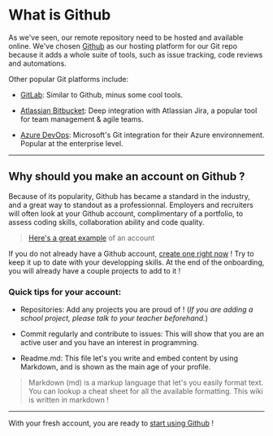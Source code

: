 # What is Github

As we've seen, our remote repository need to be hosted and available online. We've chosen [Github](https://github.com/) as our hosting platform for our Git repo because it adds a whole suite of tools, such as issue tracking, code reviews and automations.

Other popular Git platforms include:

- [GitLab](https://about.gitlab.com/): Similar to Github, minus some cool tools.

- [Atlassian Bitbucket](https://bitbucket.org/product/): Deep integration with Atlassian Jira, a popular tool for team management & agile teams.

- [Azure DevOps](https://azure.microsoft.com/en-ca/products/devops): Microsoft's Git integration for their Azure environnement. Popular at the enterprise level.

---

## Why should you make an account on Github ?
Because of its popularity, Github has became a standard in the industry, and a great way to standout as a professionnal. Employers and recruiters will often look at your Github account, complimentary of a portfolio, to assess coding skills, collaboration ability and code quality.

> [Here's a great example](https://github.com/SonOfLope) of an account

If you do not already have a Github account, [create one right now](https://github.com/join) ! Try to keep it up to date with your developping skills. At the end of the onboarding, you will already have a couple projects to add to it !

### Quick tips for your account:

- Repositories: Add any projects you are proud of ! (*If you are adding a school project, please talk to your teacher beforehand.*)

- Commit regularly and contribute to issues: This will show that you are an active user and you have an interest in programming.

- Readme.md: This file let's you write and embed content by using Markdown, and is shown as the main age of your profile.
> Markdown (md) is a markup language that let's you easily format text. You can lookup a cheat sheet for all the available formatting. This wiki is written in markdown !

---

With your fresh account, you are ready to [start using Github](walkthrough_github.md) !

